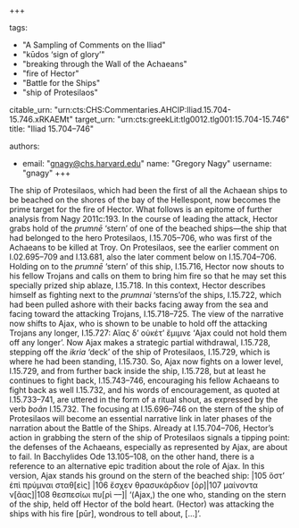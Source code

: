 +++

tags:
- "A Sampling of Comments on the Iliad"
- "kūdos ‘sign of glory’"
- "breaking through the Wall of the Achaeans"
- "fire of Hector"
- "Battle for the Ships"
- "ship of Protesilaos"

citable_urn: "urn:cts:CHS:Commentaries.AHCIP:Iliad.15.704-15.746.xRKAEMt"
target_urn: "urn:cts:greekLit:tlg0012.tlg001:15.704-15.746"
title: "Iliad 15.704–746"

authors:
- email: "gnagy@chs.harvard.edu"
  name: "Gregory Nagy"
  username: "gnagy"
+++

<p>The ship of Protesilaos, which had been the first of all the Achaean ships to be beached on the shores of the bay of the Hellespont, now becomes the prime target for the fire of Hector. What follows is an epitome of further analysis from Nagy 2011c:193. In the course of leading the attack, Hector grabs hold of the <em>prumnē</em> ‘stern’ of one of the beached ships—the ship that had belonged to the hero Protesilaos, I.15.705–706, who was first of the Achaeans to be killed at Troy. On Protesilaos, see the earlier comment on I.02.695–709 and I.13.681, also the later comment below on I.15.704–706. Holding on to the <em>prumnē</em> ‘stern’ of this ship, I.15.716, Hector now shouts to his fellow Trojans and calls on them to bring him fire so that he may set this specially prized ship ablaze, I.15.718. In this context, Hector describes himself as fighting next to the <em>prumnai</em> ‘sterns’of the ships, I.15.722, which had been pulled ashore with their backs facing away from the sea and facing toward the attacking Trojans, I.15.718–725. The view of the narrative now shifts to Ajax, who is shown to be unable to hold off the attacking Trojans any longer, I.15.727: Αἴας δ’ οὐκέτ’ ἔμιμνε ‘Ajax could not hold them off any longer’. Now Ajax makes a strategic partial withdrawal, I.15.728, stepping off the <em>ikria</em> ‘deck’ of the ship of Protesilaos, I.15.729, which is where he had been standing, I.15.730. So, Ajax now fights on a lower level, I.15.729, and from further back inside the ship, I.15.728, but at least he continues to fight back, I.15.743–746, encouraging his fellow Achaeans to fight back as well I.15.732, and his words of encouragement, as quoted at I.15.733–741, are uttered in the form of a ritual shout, as expressed by the verb <em>boân</em> I.15.732. The focusing at I.15.696–746 on the stern of the ship of Protesilaos will become an essential narrative link in later phases of the narration about the Battle of the Ships. Already at I.15.704–706, Hector’s action in grabbing the stern of the ship of Protesilaos signals a tipping point: the defenses of the Achaeans, especially as represented by Ajax, are about to fail. In Bacchylides Ode 13.105–108, on the other hand, there is a reference to an alternative epic tradition about the role of Ajax. In this version, Ajax stands his ground on the stern of the beached ship: |105 ὅστ’ ἐπὶ πρύμναι σταθ[εὶς] |106 ἔσχεν θρασυκάρδιον [ὁρ]|107 μαίνοντα ν[ᾶας]|108 θεσπεσίωι πυ[ρὶ ––]| ‘(Ajax,) the one who, standing on the stern of the ship, held off Hector of the bold heart. (Hector) was attacking the ships with his fire [pūr], wondrous to tell about, […]’.  </p>